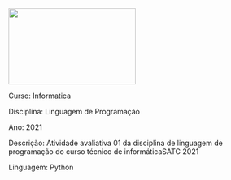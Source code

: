 <img align="top" width="250" height="150" src="https://www1.satc.edu.br/portais/alunos/assets/img/logoSatc.png">


Curso: Informatica

Disciplina:  Linguagem de Programação  

Ano: 2021

Descrição: Atividade avaliativa 01 da disciplina de linguagem de programação do curso técnico de informáticaSATC 2021

Linguagem: Python
